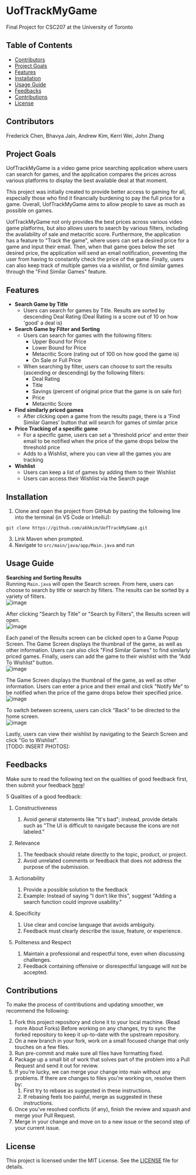 # UofTrackMyGame
Final Project for CSC207 at the University of Toronto

## Table of Contents

- [Contributors](#contributors)
- [Project Goals](#project-goals)
- [Features](#features)
- [Installation](#installation)
- [Usage Guide](#usage-guide)
- [Feedbacks](#feedbacks)
- [Contributions](#contributions)
- [License](#license)


## Contributors
Frederick Chen, Bhavya Jain, Andrew Kim, Kerri Wei, John Zhang


## Project Goals
UofTrackMyGame is a video game price searching application where users can search for games, and the application 
compares the prices across various platforms to display the best available deal at that moment.

This project was initially created to provide better access to gaming for all, especially those who find it financially
burdening to pay the full price for a game. Overall, UofTrackMyGame aims to allow people to 
save as much as possible on games. 

UofTrackMyGame not only provides the best prices across various video game platforms, but also allows users to search by
various filters, including the availability of sale and metacritic score. Furthermore, the application has a feature to 
"Track the game", where users can set a desired price for a game and input their email. Then, when that game goes below 
the set desired price, the application will send an email notification, preventing the user from having to constantly 
check the price of the game. Finally, users can also keep track of multiple games via a wishlist, or find similar games 
through the "Find Similar Games" feature.

## Features
- <b>Search Game by Title</b> 
  - Users can search for games by Title. Results are sorted by descending Deal Rating (Deal Rating is a score out of 10
  on how 'good' a deal is) 
- <b>Search Game by Filter and Sorting </b>
  - Users can search for games with the following filters:
    - Upper Bound for Price
    - Lower Bound for Price
    - Metacritic Score (rating out of 100 on how good the game is)
    - On Sale or Full Price
  - When searching by filter, users can choose to sort the results (ascending or descending) by the following filters:
    - Deal Rating 
    - Title 
    - Savings (percent of original price that the game is on sale for)
    - Price
    - Metacritic Score
- <b>Find similarly priced games</b>
  - After clicking open a game from the results page, there is a 'Find Similar Games' button that will search for 
    games of similar price 
- <b>Price Tracking of a specific game</b>
  - For a specific game, users can set a 'threshold price' and enter their email to be notified when the price of the 
    game drops below the threshold price
  - Adds to a Wishlist, where you can view all the games you are tracking
- <b>Wishlist</b>
  - Users can keep a list of games by adding them to their Wishlist
  - Users can access their Wishlist via the Search page

## Installation
1. Clone and open the project from GitHub by pasting the following line into the terminal (in VS Code or IntelliJ):
```text
git clone https://github.com/akhkim/UofTrackMyGame.git
```
3. Link Maven when prompted.
4. Navigate to ```src/main/java/app/Main.java``` and run

## Usage Guide
<b>Searching and Sorting Results</b>  
Running ```Main.java``` will open the Search screen. From here, users can choose to search by title or search by
filters. The results can be sorted by a variety of filters.  
![image](https://github.com/user-attachments/assets/eac72b3f-2d62-4944-a4d5-288d4606ac1f)

After clicking "Search by Title" or "Search by Filters", the Results screen will open.  
![image](https://github.com/user-attachments/assets/4d1ee5ac-01d5-4ddd-ae67-eb88cceaec3f)

Each panel of the Results screen can be clicked open to a Game Popup Screen.  The Game Screen displays the
thumbnail of the game, as well as other information. Users can also click "Find Similar Games" to find similarly
priced games. Finally, users can add the game to their wishlist with the "Add To Wishlist" button.  
![image](https://github.com/user-attachments/assets/5ea004f0-207b-4c30-8d7c-6a75ef703513)

The Game Screen displays the thumbnail of the game, as well as other information. Users can enter a price and their
email and click "Notify Me" to be notified when the price of the game drops below their specified price.
![image](https://github.com/user-attachments/assets/619534a7-d0cb-4f33-a162-71fce3d79f05)

To switch between screens, users can click "Back" to be directed to the home screen.  
![image](https://github.com/user-attachments/assets/9cc3a321-ae03-497d-ab92-87e2b1aa3248)

Lastly, users can view their wishlist by navigating to the Search Screen and click "Go to Wishlist".  
[TODO: INSERT PHOTOS]:


## Feedbacks
Make sure to read the following text on the qualities of good feedback first, then submit your feedback [here](https://forms.gle/hCCgtfJsUAzHo5sq5)!

5 Qualities of a good feedback:

1. Constructiveness
    1. Avoid general statements like "It's bad"; instead, provide details such as "The UI is difficult to navigate because the icons are not labeled."

2. Relevance
    1. The feedback should relate directly to the topic, product, or project.
    2. Avoid unrelated comments or feedback that does not address the purpose of the submission.

3. Actionability
    1. Provide a possible solution to the feedback
    2. Example: Instead of saying "I don’t like this", suggest "Adding a search function could improve usability."

4. Specificity
    1. Use clear and concise language that avoids ambiguity.
    2. Feedback must clearly describe the issue, feature, or experience.

5. Politeness and Respect
    1. Maintain a professional and respectful tone, even when discussing challenges.
    2. Feedback containing offensive or disrespectful language will not be accepted.

## Contributions
To make the process of contributions and updating smoother, we recommend the following:

1. Fork this project repository and clone it to your local machine. (Read more About Forks)
Before working on any changes, try to sync the forked repository to keep it up-to-date with the upstream repository.
2. On a new branch in your fork, work on a small focused change that only touches on a few files.
3. Run pre-commit and make sure all files have formatting fixed.
4. Package up a small bit of work that solves part of the problem into a Pull Request and send it out for review.
5. If you're lucky, we can merge your change into main without any problems. If there are changes to files you're working on, resolve them by:
    1. First try to rebase as suggested in these instructions.
    2. If rebasing feels too painful, merge as suggested in these instructions.
8. Once you've resolved conflicts (if any), finish the review and squash and merge your Pull Request.
9. Merge in your change and move on to a new issue or the second step of your current issue.

## License
This project is licensed under the MIT License. See the [LICENSE](./LICENSE) file for details.
